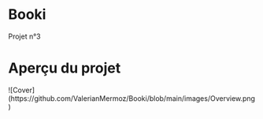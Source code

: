 # Booki
Projet n°3

<h1>Aperçu du projet</h1>
![Cover](https://github.com/ValerianMermoz/Booki/blob/main/images/Overview.png)
